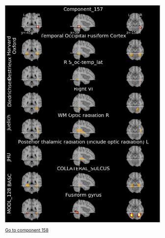 


![157](preliminary/157.jpg "Component 157")

[Go to component 158](https://parietal-inria.github.io/MODL_atlas/1024/158 "Component 158")